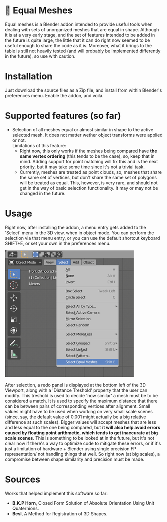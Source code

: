 # :hammer: Equal Meshes
Equal meshes is a Blender addon intended to provide useful tools when dealing with sets of unorganized meshes that are equal in shape.
Although it is at a very early stage, and the set of features intended to be added in the future is quite large, the little that it can do right now seemed to be useful enough to share the code as it is. Moreover, what it brings to the table is still not heavily tested (and will probably be implemented differently in the future), so use with caution.

# Installation
Just download the source files as a Zip file, and install from within Blender's preferences menu. Enable the addon, and voilá.

# Supported features (so far)
* Selection of all meshes equal or almost similar in shape to the active selected mesh. It does not matter wether object transforms were applied or not.  
  Limitations of this feature:
  * Right now, this only works if the meshes being compared have **the same vertex ordering** (this tends to be the case), so, keep that in mind. Adding support for point matching will fix this and is the next priority, but it may take some time since it's not a trivial task.
  * Currently, meshes are treated as point clouds, so, meshes that share the same set of vertices, but don't share the same set of polygons will be treated as equal. This, however, is very rare, and should not get in the way of basic selection functionality. It may or may not be changed in the future.
# Usage
Right now, after installing the addon, a menu entry gets added to the 'Select' menu in the 3D view, when in object mode. You can perform the selection via that menu entry, or you can use the default shortcut keyboard SHIFT+E, or set your own in the preferences menu.  

![alt text](https://github.com/nachgsanchez/equalmeshes/blob/master/images/menu_entry.png?raw=true)
  
After selection, a redo panel is displayed at the bottom left of the 3D Viewport, along with a 'Distance Treshold' property that the user can modify. This treshold is used to decide 'how similar' a mesh must be to be considered a match. It is used to specify the maximum distance that there can be between pairs of corresponding vertices after alignment. Small values might have to be used when working on very small scale scenes (since, say, the default value of 0.001 might actually be a big relative difference at such scales). Bigger values will accept meshes that are less and less equal to the one being compared, but **it will also help avoid errors caused by floating point arithmetic, which tends to get inaccurate at big scale scenes**. This is something to be looked at in the future, but it's not clear now if there's a way to optimize code to mitigate these errors, or if it's just a limitation of hardware + Blender using single precision FP representation/ not handling things that well. So right now (at big scales), a compromise between shape similarity and precision must be made.  

# Sources
Works that helped implement this software so far:
  * **B.K.P Horn**, Closed Form Solution of Absolute Orientation Using Unit Quaternions.
  * **Besl**, A Method for Registration of 3D Shapes.
